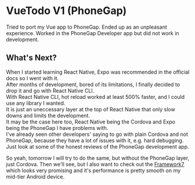 # VueTodo V1 (PhoneGap)
Tried to port my Vue app to PhoneGap. Ended up as an unpleasant experience. Worked in the PhoneGap Developer app but did not work in development.

## What's Next?
When I started learning React Native, Expo was recommended in the official docs so I went with it.   
After months of development, bored of its limitations, I finally decided to drop it and go with React Native CLI.   
With React Native CLI, hot reload worked at least 500% faster, and I could use any library I wanted.   
It is just an uneccessary layer at the top of React Native that only slow downs and limits the development.   
It may be the case here too, React Native being the Cordova and Expo being the PhoneGap I have problems with.   
I've already seen other developers' saying to go with plain Cordova and not PhoneGap, because they have a lot of issues with it, e.g. hard debugging. Just look at some of the honest reviews of the PhoneGap development app.   
   
So yeah, tomorrow I will try to do the same, but without the PhoneGap layer, just Cordova. Then we'll see, but I also want to check out the [Framework7](https://framework7.io/) which looks very promising and it's performance is pretty smooth on my mid-tier Android device.